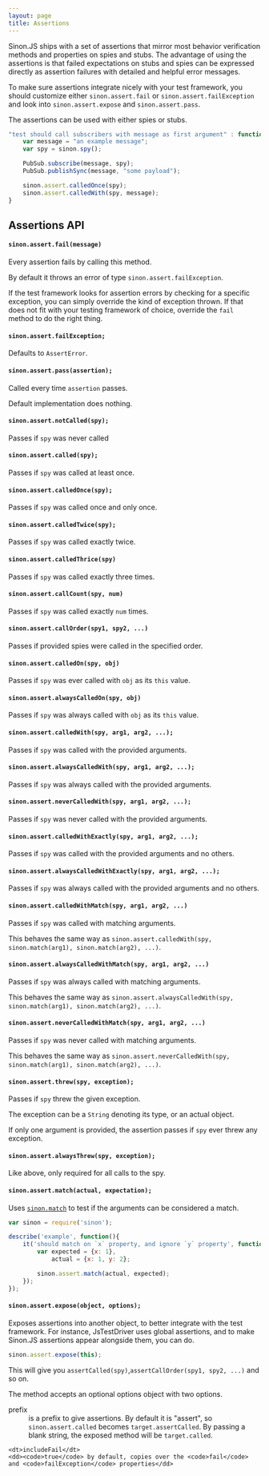 ```yaml
---
layout: page
title: Assertions
---
```


Sinon.JS ships with a set of assertions that mirror most behavior verification methods and properties on spies and stubs. The advantage of using the assertions is that failed expectations on stubs and spies can be expressed directly as assertion failures with detailed and helpful error messages.

To make sure assertions integrate nicely with your test framework, you should customize either `sinon.assert.fail` or `sinon.assert.failException` and look into `sinon.assert.expose` and `sinon.assert.pass`.

The assertions can be used with either spies or stubs.

```javascript
"test should call subscribers with message as first argument" : function () {
    var message = "an example message";
    var spy = sinon.spy();

    PubSub.subscribe(message, spy);
    PubSub.publishSync(message, "some payload");

    sinon.assert.calledOnce(spy);
    sinon.assert.calledWith(spy, message);
}
```

## Assertions API

#### `sinon.assert.fail(message)`

Every assertion fails by calling this method.

By default it throws an error of type `sinon.assert.failException`.

If the test framework looks for assertion errors by checking for a specific exception, you can simply override the kind of exception thrown. If that does not fit with your testing framework of choice, override the `fail` method to do the right thing.


#### `sinon.assert.failException;`

Defaults to `AssertError`.


#### `sinon.assert.pass(assertion);`

Called every time `assertion` passes.

Default implementation does nothing.


#### `sinon.assert.notCalled(spy);`

Passes if `spy` was never called

#### `sinon.assert.called(spy);`

Passes if `spy` was called at least once.


#### `sinon.assert.calledOnce(spy);`

Passes if `spy` was called once and only once.


#### `sinon.assert.calledTwice(spy);`

Passes if `spy` was called exactly twice.


#### `sinon.assert.calledThrice(spy)`

Passes if `spy` was called exactly three times.


#### `sinon.assert.callCount(spy, num)`
Passes if `spy` was called exactly `num` times.


#### `sinon.assert.callOrder(spy1, spy2, ...)`
Passes if provided spies were called in the specified order.


#### `sinon.assert.calledOn(spy, obj)`

Passes if `spy` was ever called with `obj` as its `this` value.


#### `sinon.assert.alwaysCalledOn(spy, obj)`

Passes if `spy` was always called with `obj` as its `this` value.


#### `sinon.assert.calledWith(spy, arg1, arg2, ...);`

Passes if `spy` was called with the provided arguments.


#### `sinon.assert.alwaysCalledWith(spy, arg1, arg2, ...);`

Passes if `spy` was always called with the provided arguments.


#### `sinon.assert.neverCalledWith(spy, arg1, arg2, ...);`

Passes if `spy` was never called with the provided arguments.


#### `sinon.assert.calledWithExactly(spy, arg1, arg2, ...);`

Passes if `spy` was called with the provided arguments and no others.


#### `sinon.assert.alwaysCalledWithExactly(spy, arg1, arg2, ...);`

Passes if `spy` was always called with the provided arguments and no others.


#### `sinon.assert.calledWithMatch(spy, arg1, arg2, ...)`

Passes if `spy` was called with matching arguments.

This behaves the same way as `sinon.assert.calledWith(spy, sinon.match(arg1), sinon.match(arg2), ...)`.


#### `sinon.assert.alwaysCalledWithMatch(spy, arg1, arg2, ...)`

Passes if `spy` was always called with matching arguments.

This behaves the same way as `sinon.assert.alwaysCalledWith(spy, sinon.match(arg1), sinon.match(arg2), ...)`.


#### `sinon.assert.neverCalledWithMatch(spy, arg1, arg2, ...)`

Passes if `spy` was never called with matching arguments.

This behaves the same way as `sinon.assert.neverCalledWith(spy, sinon.match(arg1), sinon.match(arg2), ...)`.


#### `sinon.assert.threw(spy, exception);`

Passes if `spy` threw the given exception.

The exception can be a `String` denoting its type, or an actual object.

If only one argument is provided, the assertion passes if `spy` ever threw any exception.


#### `sinon.assert.alwaysThrew(spy, exception);`

Like above, only required for all calls to the spy.

#### `sinon.assert.match(actual, expectation);`

Uses [`sinon.match`](../matchers) to test if the arguments can be considered a match.

```javascript
var sinon = require('sinon');

describe('example', function(){
    it('should match on `x` property, and ignore `y` property', function() {
        var expected = {x: 1},
            actual = {x: 1, y: 2};

        sinon.assert.match(actual, expected);
    });
});
```

#### `sinon.assert.expose(object, options);`

Exposes assertions into another object, to better integrate with the test framework. For instance, JsTestDriver uses global assertions, and to make Sinon.JS assertions appear alongside them, you can do.

```javascript
sinon.assert.expose(this);
```

This will give you `assertCalled(spy)`,`assertCallOrder(spy1, spy2, ...)` and so on.

The method accepts an optional options object with two options.

<dl>
    <dt>prefix</dt>
    <dd>is a prefix to give assertions. By default it is "assert", so <code>sinon.assert.called</code> becomes <code>target.assertCalled</code>. By passing a blank string, the exposed method will be <code>target.called</code>.</dd>

    <dt>includeFail</dt>
    <dd><code>true</code> by default, copies over the <code>fail</code> and <code>failException</code> properties</dd>
</dl>
